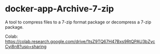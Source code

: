 # docker-app-Archive-7-zip
A tool to compress files to a 7-zip format package or decompress a 7-zip package.

Colab: https://colab.research.google.com/drive/1tsZ9TQ67H47Bxs9RtQPAU3bZycCyi8n8?usp=sharing